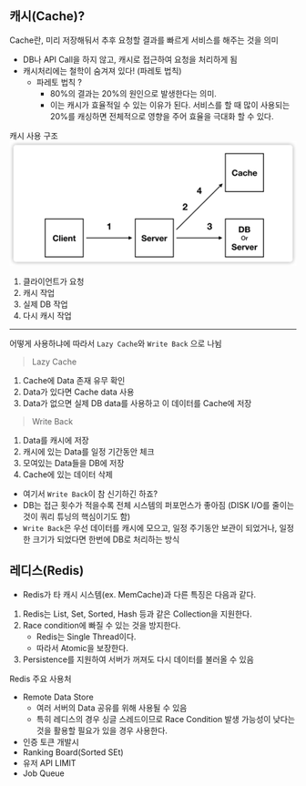 ## 캐시(Cache)?

Cache란, 미리 저장해둬서 추후 요청할 결과를 빠르게 서비스를 해주는 것을 의미
- DB나 API Call을 하지 않고, 캐시로 접근하여 요청을 처리하게 됨
- 캐시처리에는 철학이 숨겨져 있다! (파레토 법칙)
    - 파레토 법칙 ?
        - 80%의 결과는 20%의 원인으로 발생한다는 의미.
        - 이는 캐시가 효율적일 수 있는 이유가 된다. 서비스를 할 때 많이 사용되는 20%를 캐싱하면 전체적으로 영향을 주어 효율을 극대화 할 수 있다.
    
캐시 사용 구조
![img.png](images/cache.png)
1. 클라이언트가 요청
2. 캐시 작업
3. 실제 DB 작업
4. 다시 캐시 작업

---

어떻게 사용하냐에 따라서 `Lazy Cache`와 `Write Back` 으로 나뉨

> Lazy Cache
1. Cache에 Data 존재 유무 확인
2. Data가 있다면 Cache data 사용
3. Data가 없으면 실제 DB data를 사용하고 이 데이터를 Cache에 저장

> Write Back
1. Data를 캐시에 저장
2. 캐시에 있는 Data를 일정 기간동안 체크
3. 모여있는 Data들을 DB에 저장
4. Cache에 있는 데이터 삭제

- 여기서 `Write Back`이 참 신기하긴 하죠?
- DB는 접근 횟수가 적을수록 전체 시스템의 퍼포먼스가 좋아짐 (DISK I/O를 줄이는 것이 쿼리 튜닝의 핵심이기도 함)
- `Write Back`은 우선 데이터를 캐시에 모으고, 일정 주기동안 보관이 되었거나, 일정한 크기가 되었다면 한번에 DB로 처리하는 방식

## 레디스(Redis)

- Redis가 타 캐시 시스템(ex. MemCache)과 다른 특징은 다음과 같다.
1. Redis는 List, Set, Sorted, Hash 등과 같은 Collection을 지원한다.
2. Race condition에 빠질 수 있는 것을 방지한다.
    - Redis는 Single Thread이다.
    - 따라서 Atomic을 보장한다.
3. Persistence를 지원하여 서버가 꺼져도 다시 데이터를 불러올 수 있음

Redis 주요 사용처
- Remote Data Store
    - 여러 서버의 Data 공유를 위해 사용될 수 있음
    - 특히 레디스의 경우 싱글 스레드이므로 Race Condition 발생 가능성이 낮다는 것을 활용할 필요가 있을 경우 사용한다.
- 인증 토큰 개발시
- Ranking Board(Sorted SEt)
- 유저 API LIMIT
- Job Queue


